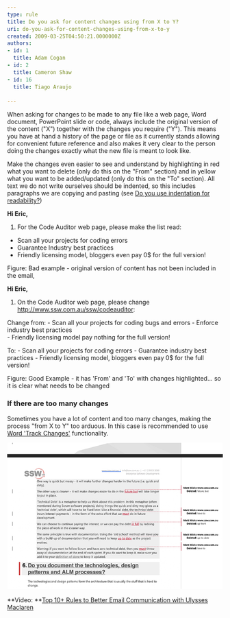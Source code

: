 ```yaml
---
type: rule
title: Do you ask for content changes using from X to Y?
uri: do-you-ask-for-content-changes-using-from-x-to-y
created: 2009-03-25T04:50:21.0000000Z
authors:
- id: 1
  title: Adam Cogan
- id: 2
  title: Cameron Shaw
- id: 16
  title: Tiago Araujo

---
```


When asking for changes to be made to any file like a web page, Word document, PowerPoint slide or code, always include the original version of the content ("X") together with the changes you require ("Y"). This means you have at hand a history of the page or file as it currently stands allowing for convenient future reference and also makes it very clear to the person doing the changes exactly what the new file is meant to look like. 

Make the changes even easier to see and understand by highlighting in red what you want to delete (only do this on the "From" section) and in yellow what you want to be added/updated (only do this on the "To" section).  All text we do not write ourselves should be indented, so this includes paragraphs we are copying and pasting (see [Do you use indentation for readability?](/_layouts/15/FIXUPREDIRECT.ASPX?WebId=3dfc0e07-e23a-4cbb-aac2-e778b71166a2&TermSetId=07da3ddf-0924-4cd2-a6d4-a4809ae20160&TermId=4d9255a5-7b57-4f98-9e86-3bbb8a64ce75))
 

**Hi Eric,**

1. For the Code Auditor web page, please make the list read:

- Scan all your projects for coding errors
- Guarantee Industry best practices
- Friendly licensing model, bloggers even pay 0$ for the full version!

Figure: Bad example - original version of content has not been included in the email, 

**Hi Eric,**

1. On the Code Auditor web page, please change              http://www.ssw.com.au/ssw/codeauditor:

Change from:
     - Scan all your projects for coding              bugs and errors
     - Enforce industry best practices              
     - Friendly licensing model pay nothing for the full version!

To:
    - Scan all your projects for coding errors
    - Guarantee industry best practices
    - Friendly licensing model, bloggers even pay  0$ for the full version!

Figure: Good Example - it has 'From' and 'To' with changes highlighted... so it is clear what needs to be changed

### If there are too many changes


Sometimes you have a lot of content and too many changes, making the process "from X to Y" too arduous. In this case is recommended to use     [Word 'Track Changes'](https://support.office.com/en-gb/article/track-changes-in-word-197ba630-0f5f-4a8e-9a77-3712475e806a) functionality.

![ A Word document with 'Track Changes' ON is recommended if you have too many changes](word-track-changes.jpg)


**Video: **[Top 10+ Rules to Better Email Communication with Ulysses Maclaren](https://www.youtube.com/watch?v=LAqRokqq4jI)
